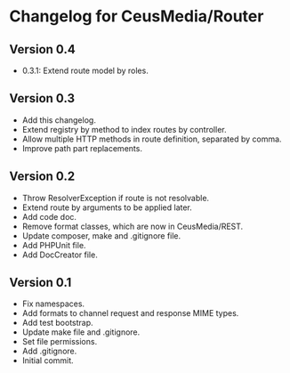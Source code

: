 # Changelog for CeusMedia/Router

## Version 0.4
- 0.3.1: Extend route model by roles.

## Version 0.3
- Add this changelog.
- Extend registry by method to index routes by controller.
- Allow multiple HTTP methods in route definition, separated by comma.
- Improve path part replacements.

## Version 0.2
- Throw ResolverException if route is not resolvable.
- Extend route by arguments to be applied later.
- Add code doc.
- Remove format classes, which are now in CeusMedia/REST.
- Update composer, make and .gitignore file.
- Add PHPUnit file.
- Add DocCreator file.

## Version 0.1
- Fix namespaces.
- Add formats to channel request and response MIME types.
- Add test bootstrap.
- Update make file and .gitignore.
- Set file permissions.
- Add .gitignore.
- Initial commit.
